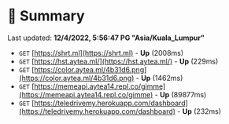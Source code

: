 # 📖 Summary
Last updated: **12/4/2022, 5:56:47 PG "Asia/Kuala_Lumpur"**

- `GET` [https://shrt.ml](https://shrt.ml) - **Up** (2008ms)
- `GET` [https://hst.aytea.ml/](https://hst.aytea.ml/) - **Up** (229ms)
- `GET` [https://color.aytea.ml/4b31d6.png](https://color.aytea.ml/4b31d6.png) - **Up** (1462ms)
- `GET` [https://memeapi.aytea14.repl.co/gimme](https://memeapi.aytea14.repl.co/gimme) - **Up** (89877ms)
- `GET` [https://teledrivemy.herokuapp.com/dashboard](https://teledrivemy.herokuapp.com/dashboard) - **Up** (232ms)
